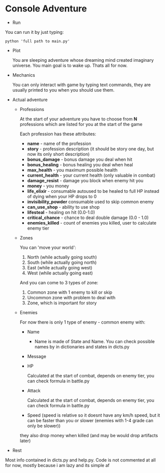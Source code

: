 # Console Adventure

* Run 

You can run it by just typing: 

    python 'full path to main.py'

* Plot

  You are sleeping adventure whose dreaming mind created imaginary universe. 
  You main goal is to wake up. Thats all for now.

* Mechanics

  You can only interact with game by typing text commands, 
  they are usually printed to you when you should use them.

* Actual adventure

  * Professions
    
    At the start of your adventure you have to choose from **N** professions 
    which are listed for you at the start of the game

    Each profession has these attributes:
    
    * **name** - name of the profession
    * **story** - profession description (it should be story one day, but now its only short description)
    * **bonus_damage** - bonus damage you deal when hit 
    * **bonus_healing** - bonus healing you deal when heal
    * **max_health** - you maximum possible health
    * **current_health** - your current health (only valuable in combat)
    * **damage_resist** - damage you block when enemy hit you
    * **money** - you money
    * **life_elixir** - consumable autoused to be healed to full HP instead of dying when your HP drops to 0 
    * **invisibility_powder** consumable used to skip common enemy
    * **can_use_shop** - ability to use shop
    * **lifesteal** - healing on hit (0.0-1.0)
    * **critical_chance** - chance to deal double damage (0.0 - 1.0)
    * **enemies_killed** - count of enemies you killed, user to calculate enemy tier    

  * Zones
    
    You can 'move your world':
      
      1. North (while actually going south)
      2. South (while actually going north)
      3. East (while actually going west)
      4. West (while actually going east)
      
    And you can come to 3 types of zone:
        
      1. Common zone with 1 enemy to kill or skip
      2. Uncommon zone with problem to deal with
      3. Zone, which is important for story 

  * Enemies
     
    For now there is only 1 type of enemy - common enemy with:
    
     * Name
       * Name is made of State and Name. 
         You can check possible names by in dictionaries and states in dicts.py  
     * Message
     * HP
     
        Calculated at the start of combat, 
        depends on enemy tier, 
        you can check formula in battle.py 
     * Attack
     
        Calculated at the start of combat, 
        depends on enemy tier, 
        you can check formula in battle.py 
     * Speed (speed is relative so it doesnt have any km/h speed, 
     but it can be faster than you or slower (enemies with 1-4 grade can only be slower))
    
    they also drop money when killed (and may be would drop artifacts later)
    
* Rest

Most info contained in dicts.py and help.py.
Code is not commented at all for now, mostly because i am lazy and its simple af     